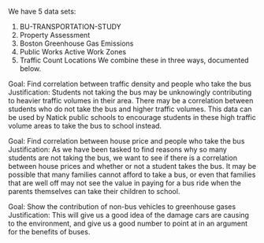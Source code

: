 We have 5 data sets:
1) BU-TRANSPORTATION-STUDY
2) Property Assessment
3) Boston Greenhouse Gas Emissions
4) Public Works Active Work Zones
5) Traffic Count Locations
We combine these in three ways, documented below.

Goal: Find correlation between traffic density and people who take the bus  
Justification: Students not taking the bus may be unknowingly contributing to heavier traffic volumes in their area. There may be a correlation between students who do not take the bus and higher traffic volumes. This data can be used by Natick public schools to encourage students in these high traffic volume areas to take the bus to school instead. 
  
Goal: Find correlation between house price and people who take the bus  
Justification: As we have been tasked to find reasons why so many students are not taking the bus, we want to see if there is a correlation between house prices and whether or not a student takes the bus. It may be possible that many families cannot afford to take a bus, or even that families that are well off may not see the value in paying for a bus ride when the parents themselves can take their children to school.
  
Goal: Show the contribution of non-bus vehicles to greenhouse gases  
Justification: This will give us a good idea of the damage cars are causing to the environment, and give us a good number to point at in an argument for the benefits of buses.
